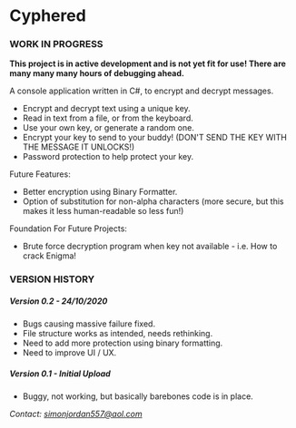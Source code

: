 # Cyphered

### WORK IN PROGRESS

**This project is in active development and is not yet fit for use! There are many many many hours of debugging ahead.**

A console application written in C#, to encrypt and decrypt messages.

- Encrypt and decrypt text using a unique key.
- Read in text from a file, or from the keyboard.
- Use your own key, or generate a random one.
- Encrypt your key to send to your buddy! (DON'T SEND THE KEY WITH THE MESSAGE IT UNLOCKS!)
- Password protection to help protect your key.

Future Features:

- Better encryption using Binary Formatter.
- Option of substitution for non-alpha characters (more secure, but this makes it less human-readable so less fun!)

Foundation For Future Projects:

- Brute force decryption program when key not available - i.e. How to crack Enigma!

### VERSION HISTORY

##### Version 0.2 - 24/10/2020

- Bugs causing massive failure fixed.
- File structure works as intended, needs rethinking. 
- Need to add more protection using binary formatting.
- Need to improve UI / UX.

##### Version 0.1 - Initial Upload

- Buggy, not working, but basically barebones code is in place.

*Contact: simonjordan557@aol.com*
 

